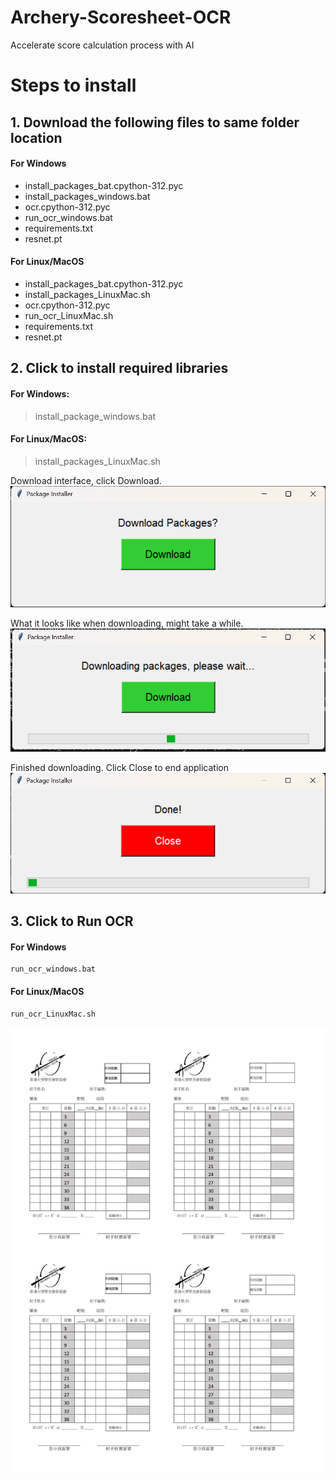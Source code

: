 # Archery-Scoresheet-OCR
Accelerate score calculation process with AI

# Steps to install
## 1. Download the following files to same folder location
#### For Windows
- install_packages_bat.cpython-312.pyc
- install_packages_windows.bat
- ocr.cpython-312.pyc
- run_ocr_windows.bat
- requirements.txt
- resnet.pt

#### For Linux/MacOS
- install_packages_bat.cpython-312.pyc
- install_packages_LinuxMac.sh
- ocr.cpython-312.pyc
- run_ocr_LinuxMac.sh
- requirements.txt
- resnet.pt

## 2. Click to install required libraries
#### For Windows: 
> install_package_windows.bat

#### For Linux/MacOS: 
> install_packages_LinuxMac.sh

Download interface, click Download.
![Download Interface](template/download_package.png?raw=true "Download Interface")

What it looks like when downloading, might take a while.
![Downloading](template/downloading_package.png?raw=true "Downloading")

Finished downloading. Click Close to end application
![Finish Download](template/done_package.png?raw=true "Finish Download")

## 3. Click to Run OCR
#### For Windows
```
run_ocr_windows.bat
```
#### For Linux/MacOS
```
run_ocr_LinuxMac.sh
```
![Alt text](template/scoresheet_template.jpg?raw=true "Title")
